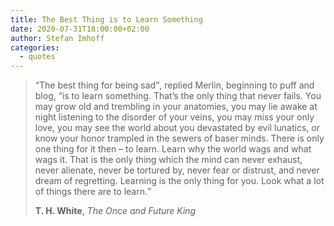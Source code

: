 ```yaml
---
title: The Best Thing is to Learn Something
date: 2020-07-31T18:00:00+02:00
author: Stefan Imhoff
categories:
  - quotes
---
```


> <q>The best thing for being sad</q>, replied Merlin, beginning to puff and blog, <q>is to learn something. That’s the only thing that never fails. You may grow old and trembling in your anatomies, you may lie awake at night listening to the disorder of your veins, you may miss your only love, you may see the world about you devastated by evil lunatics, or know your honor trampled in the sewers of baser minds. There is only one thing for it then – to learn. Learn why the world wags and what wags it. That is the only thing which the mind can never exhaust, never alienate, never be tortured by, never fear or distrust, and never dream of regretting. Learning is the only thing for you. Look what a lot of things there are to learn.</q>
>
> **T. H. White**, _The Once and Future King_
